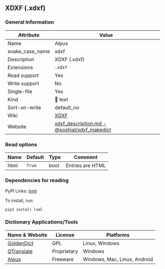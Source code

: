 ## XDXF (.xdxf)

### General Information

| Attribute       | Value                                                                                                                                    |
| --------------- | ---------------------------------------------------------------------------------------------------------------------------------------- |
| Name            | Alpus                                                                                                                                    |
| snake_case_name | xdxf                                                                                                                                     |
| Description     | XDXF (.xdxf)                                                                                                                             |
| Extensions      | `.xdxf`                                                                                                                                  |
| Read support    | Yes                                                                                                                                      |
| Write support   | No                                                                                                                                       |
| Single-file     | Yes                                                                                                                                      |
| Kind            | 📝 text                                                                                                                                   |
| Sort-on-write   | default_no                                                                                                                               |
| Wiki            | [XDXF](https://en.wikipedia.org/wiki/XDXF)                                                                                               |
| Website         | [xdxf_description.md - @soshial/xdxf_makedict](https://github.com/soshial/xdxf_makedict/blob/master/format_standard/xdxf_description.md) |

### Read options

| Name | Default | Type | Comment          |
| ---- | ------- | ---- | ---------------- |
| html | `True`  | bool | Entries are HTML |

### Dependencies for reading

PyPI Links: [lxml](https://pypi.org/project/lxml)

To install, run:

```
pip3 install lxml
```


### Dictionary Applications/Tools

| Name & Website                               | License     | Platforms                    |
| -------------------------------------------- | ----------- | ---------------------------- |
| [GoldenDict](http://goldendict.org/)         | GPL         | Linux, Windows               |
| [QTranslate](https://quest-app.appspot.com/) | Proprietary | Windows                      |
| [Alpus](https://alpusapp.com/)               | Freeware    | Windows, Mac, Linux, Android |
